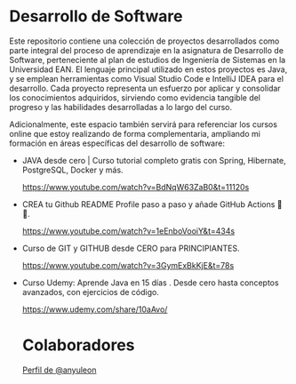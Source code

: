 <h1>Desarrollo de Software</h1>

Este repositorio contiene una colección de proyectos desarrollados como parte integral del proceso de aprendizaje en la asignatura de Desarrollo de Software, perteneciente al plan de estudios de Ingeniería de Sistemas en la Universidad EAN. El lenguaje principal utilizado en estos proyectos es Java, y se emplean herramientas como Visual Studio Code e IntelliJ IDEA para el desarrollo. Cada proyecto representa un esfuerzo por aplicar y consolidar los conocimientos adquiridos, sirviendo como evidencia tangible del progreso y las habilidades desarrolladas a lo largo del curso.

Adicionalmente, este espacio también servirá para referenciar los cursos online que estoy realizando de forma complementaria, ampliando mi formación en áreas específicas del desarrollo de software:

- JAVA desde cero | Curso tutorial completo gratis con Spring, Hibernate, PostgreSQL, Docker y más.
  
  https://www.youtube.com/watch?v=BdNqW63ZaB0&t=11120s

- CREA tu Github README Profile paso a paso y añade GitHub Actions 🐙😺.

  https://www.youtube.com/watch?v=1eEnboVooiY&t=434s

- Curso de GIT y GITHUB desde CERO para PRINCIPIANTES.

  https://www.youtube.com/watch?v=3GymExBkKjE&t=78s

- Curso Udemy: Aprende Java en 15 días . Desde cero hasta conceptos avanzados, con ejercicios de código.

  https://www.udemy.com/share/10aAvo/

  <h1>Colaboradores</h1>

  [Perfil de @anyuleon](https://github.com/anyuleon)


